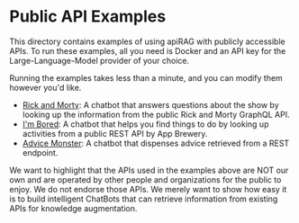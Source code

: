 # Public API Examples

This directory contains examples of using apiRAG with publicly accessible APIs. To run these examples, all you need is Docker and an API key for the Large-Language-Model provider of your choice. 

Running the examples takes less than a minute, and you can modify them however you'd like.

* [Rick and Morty](rickandmorty/): A chatbot that answers questions about the show by looking up the information from the public Rick and Morty GraphQL API.
* [I'm Bored](activity/): A chatbot that helps you find things to do by looking up activities from a public REST API by App Brewery.
* [Advice Monster](advice/): A chatbot that dispenses advice retrieved from a REST endpoint.

We want to highlight that the APIs used in the examples above are NOT our own and are operated by other people and organizations for the public to enjoy. We do not endorse those APIs. We merely want to show how easy it is to build intelligent ChatBots that can retrieve information from existing APIs for knowledge augmentation.
